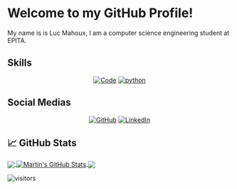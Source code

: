 # Welcome to my GitHub Profile!

My name is is Luc Mahoux, I am a computer science engineering student at EPITA.

## Skills

<p align="center">
    <a href="https://github.com/lucmahoux?tab=repositories" target="_blank"><img alt="Code" src="https://img.shields.io/badge/-code-000000?style=flat-square&logo=Plex&logoColor=white"></a>
    <a href="https://github.com/lucmahoux?tab=repositories&language=python" target="_blank"><img alt="python" src="https://img.shields.io/badge/-python-3776AB?style=flat-square&logo=Python&logoColor=white"></a>
   <!-- <a href="https://github.com/lucmahoux?tab=repositories&language=c" target="_blank"><img alt="C" src="https://img.shields.io/badge/-C%2B%2B-00599C?style=flat-square&logo=C%2B%2B&logoColor=white"></a> 
    <a href="https://github.com/lucmahoux?tab=repositories&language=TeX" target="_blank"><img alt="LaTeX" src="https://img.shields.io/badge/-LaTeX-008080?style=flat-square&logo=LaTeX&logoColor=white"></a> -->
</p>

## Social Medias

<p align="center">
    <a href="https://github.com/lucmahoux" target="_blank"><img alt="GitHub" src="https://img.shields.io/badge/-@lucmahoux-181717?style=flat-square&logo=GitHub&logoColor=white"></a>
    <a href="https://www.linkedin.com/in/lucmahoux" target="_blank"><img alt="LinkedIn" src="https://img.shields.io/badge/-LinkedIn-0077B5?style=flat-square&logo=Linkedin&logoColor=white"></a>
</p>

## &#x1f4c8; GitHub Stats

<a href="https://github.com/lucmahoux/lucmahoux">
  <img align="center" src="https://github-readme-stats.vercel.app/api/top-langs/?username=lucmahoux&hide=java,html,tex&title_color=ffffff&text_color=c9cacc&icon_color=2bbc8a&bg_color=1d1f21&langs_count=3" />
</a>
<a href="https://github.com/lucmahoux/lucmahoux">
  <img align="center" src="https://github-readme-stats.vercel.app/api?username=lucmahoux&show_icons=true&line_height=27&count_private=true&title_color=ffffff&text_color=c9cacc&icon_color=2bbc8a&bg_color=1d1f21" alt="Martin's GitHub Stats" />
</a>

<a href="https://github.com/lucmahoux/Sudoku-OCR">
  <img align="center" src="https://github-readme-stats.vercel.app/api/pin/?username=lucmahoux&repo=Sudoku-OCR&title_color=ffffff&text_color=c9cacc&icon_color=2bbc8a&bg_color=1d1f21" />
</a>


<!--a href="https://github.com/lucmahoux/PROJECTNAME">
  <img align="center" src="https://github-readme-stats.vercel.app/api/pin/?username=lucmahoux&repo=PROJECTNAME&title_color=ffffff&text_color=c9cacc&icon_color=2bbc8a&bg_color=1d1f21" />
</a>    -->
![visitors](https://visitor-badge.glitch.me/badge?page_id=lucmahoux.lucmahoux&left_color=blue&right_color=black)

